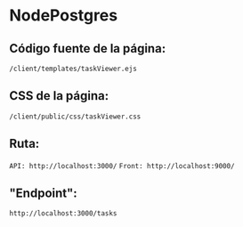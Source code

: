 # NodePostgres

## Código fuente de la página:

`/client/templates/taskViewer.ejs`

## CSS de la página:

`/client/public/css/taskViewer.css`

## Ruta:

`API: http://localhost:3000/`
`Front: http://localhost:9000/`

## "Endpoint":

`http://localhost:3000/tasks`
